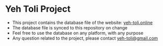 # Yeh Toli Project
- This project contains the database file of the website: [yeh-toli.online](http://www.yeh-toli.online)
- The database file is synced to this repository on change
- Feel free to use the database on any platform, with any purpose 
- Any question related to the project, please contact yeh-toli@gmail.com
